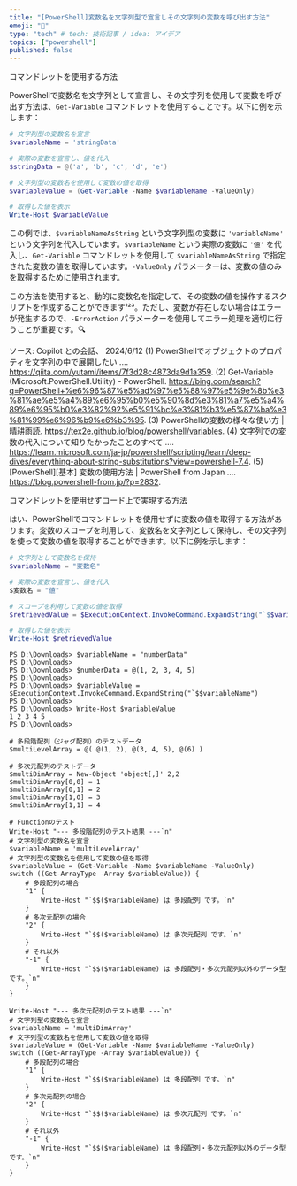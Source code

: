 ```yaml
---
title: "[PowerShell]変数名を文字列型で宣言しその文字列の変数を呼び出す方法"
emoji: "👏"
type: "tech" # tech: 技術記事 / idea: アイデア
topics: ["powershell"]
published: false
---
```


コマンドレットを使用する方法

PowerShellで変数名を文字列として宣言し、その文字列を使用して変数を呼び出す方法は、`Get-Variable` コマンドレットを使用することです。以下に例を示します：

```powershell
# 文字列型の変数名を宣言
$variableName = 'stringData'

# 実際の変数を宣言し、値を代入
$stringData = @('a', 'b', 'c', 'd', 'e')

# 文字列型の変数名を使用して変数の値を取得
$variableValue = (Get-Variable -Name $variableName -ValueOnly)

# 取得した値を表示
Write-Host $variableValue
```

この例では、`$variableNameAsString` という文字列型の変数に `'variableName'` という文字列を代入しています。`$variableName` という実際の変数に `'値'` を代入し、`Get-Variable` コマンドレットを使用して `$variableNameAsString` で指定された変数の値を取得しています。`-ValueOnly` パラメーターは、変数の値のみを取得するために使用されます。

この方法を使用すると、動的に変数名を指定して、その変数の値を操作するスクリプトを作成することができます¹²³。ただし、変数が存在しない場合はエラーが発生するので、`-ErrorAction` パラメーターを使用してエラー処理を適切に行うことが重要です。🔍

ソース: Copilot との会話、 2024/6/12
(1) PowerShellでオブジェクトのプロパティを文字列の中で展開したい .... https://qiita.com/yutami/items/7f3d28c4873da9d1a359.
(2) Get-Variable (Microsoft.PowerShell.Utility) - PowerShell. https://bing.com/search?q=PowerShell+%e6%96%87%e5%ad%97%e5%88%97%e5%9e%8b%e3%81%ae%e5%a4%89%e6%95%b0%e5%90%8d%e3%81%a7%e5%a4%89%e6%95%b0%e3%82%92%e5%91%bc%e3%81%b3%e5%87%ba%e3%81%99%e6%96%b9%e6%b3%95.
(3) PowerShellの変数の様々な使い方 | 晴耕雨読. https://tex2e.github.io/blog/powershell/variables.
(4) 文字列での変数の代入について知りたかったことのすべて .... https://learn.microsoft.com/ja-jp/powershell/scripting/learn/deep-dives/everything-about-string-substitutions?view=powershell-7.4.
(5) [PowerShell][基本] 変数の使用方法 | PowerShell from Japan .... https://blog.powershell-from.jp/?p=2832.

コマンドレットを使用せずコード上で実現する方法

はい、PowerShellでコマンドレットを使用せずに変数の値を取得する方法があります。変数のスコープを利用して、変数名を文字列として保持し、その文字列を使って変数の値を取得することができます。以下に例を示します：

```powershell
# 文字列として変数名を保持
$variableName = "変数名"

# 実際の変数を宣言し、値を代入
$変数名 = "値"

# スコープを利用して変数の値を取得
$retrievedValue = $ExecutionContext.InvokeCommand.ExpandString("`$$variableName")

# 取得した値を表示
Write-Host $retrievedValue
```

```powershell:
PS D:\Downloads> $variableName = "numberData"
PS D:\Downloads>
PS D:\Downloads> $numberData = @(1, 2, 3, 4, 5)
PS D:\Downloads>
PS D:\Downloads> $variableValue = $ExecutionContext.InvokeCommand.ExpandString("`$$variableName")
PS D:\Downloads>
PS D:\Downloads> Write-Host $variableValue
1 2 3 4 5
PS D:\Downloads>
```

```powershell:変数名の文字列を使う実例
# 多段階配列（ジャグ配列）のテストデータ
$multiLevelArray = @( @(1, 2), @(3, 4, 5), @(6) )

# 多次元配列のテストデータ
$multiDimArray = New-Object 'object[,]' 2,2
$multiDimArray[0,0] = 1
$multiDimArray[0,1] = 2
$multiDimArray[1,0] = 3
$multiDimArray[1,1] = 4

# Functionのテスト
Write-Host "--- 多段階配列のテスト結果 ---`n"
# 文字列型の変数名を宣言
$variableName = 'multiLevelArray'
# 文字列型の変数名を使用して変数の値を取得
$variableValue = (Get-Variable -Name $variableName -ValueOnly)
switch ((Get-ArrayType -Array $variableValue)) {
    # 多段配列の場合
    "1" {
        Write-Host "`$$($variableName) は 多段配列 です。`n"
    }
    # 多次元配列の場合
    "2" {
        Write-Host "`$$($variableName) は 多次元配列 です。`n"
    }
    # それ以外
    "-1" {
        Write-Host "`$$($variableName) は 多段配列・多次元配列以外のデータ型 です。`n"
    }
}

Write-Host "--- 多次元配列のテスト結果 ---`n"
# 文字列型の変数名を宣言
$variableName = 'multiDimArray'
# 文字列型の変数名を使用して変数の値を取得
$variableValue = (Get-Variable -Name $variableName -ValueOnly)
switch ((Get-ArrayType -Array $variableValue)) {
    # 多段配列の場合
    "1" {
        Write-Host "`$$($variableName) は 多段配列 です。`n"
    }
    # 多次元配列の場合
    "2" {
        Write-Host "`$$($variableName) は 多次元配列 です。`n"
    }
    # それ以外
    "-1" {
        Write-Host "`$$($variableName) は 多段配列・多次元配列以外のデータ型 です。`n"
    }
}
```

